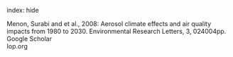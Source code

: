 index: hide

<div class="Citation">

  <div class="Citation-body">
    <div class="Citation-text">Menon, Surabi and et al., 2008: Aerosol climate effects and air quality impacts from 1980 to 2030. <span class="Article-journal">Environmental Research Letters, </span><span class="Article-volume">3, </span>024004pp.</div>
    <div class="Citation-links">
      <div class="CitationLink" data-href="https://scholar.google.com/scholar?q=Aerosol+climate+effects+and+air+quality+impacts+from+1980+to+2030">
        <div class="CitationLink-icon CitationLink-Scholar"></div>
        <div class="CitationLink-text">Google Scholar</div>
      </div>
      <div class="CitationLink" data-href="http://stacks.iop.org/1748-9326/3/i=2/a=024004">
        <div class="CitationLink-icon CitationLink-Publisher"></div>
        <div class="CitationLink-text">Iop.org</div>
      </div>
    </div>
  </div>
</div>


<div class="Citation-copy">

</div>